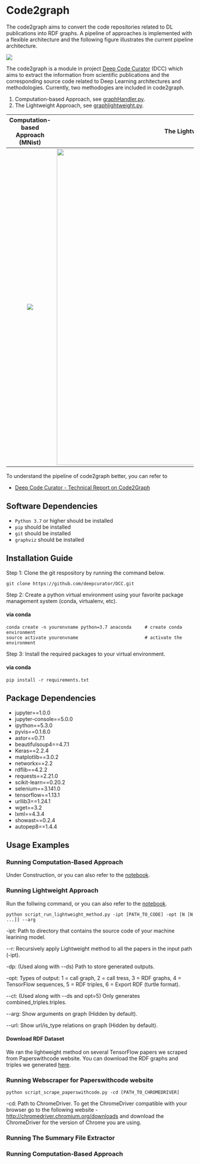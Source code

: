 # Code2graph

The code2graph aims to convert the code repositories related to DL publications into RDF graphs. A pipeline of approaches is implemented with a flexible architecture and the following figure illustrates the current pipeline architecture.

![](https://github.com/louisccc/DCC/blob/master/src/code2graph/figs/architecture.jpg?raw=true)

The code2graph is a module in project [Deep Code Curator](https://github.com/deepcurator/DCC) (DCC) which aims to extract the information from scientific publications and the corresponding source code related to Deep Learning architectures and methodologies.
Currently, two methodogies are included in code2graph. 
1. Computation-based Approach, see [graphHandler.py](https://github.uci.edu/AICPS/code2graph/blob/master/core/graphHandler.py).
2. The Lightweight Approach, see [graphlightweight.py](https://github.uci.edu/AICPS/code2graph/blob/master/core/graphlightweight.py).

Computation-based Approach (MNist) |  The Lightweight Approach (MNist)
:-------------------------:|:-------------------------:
<img src="https://github.com/louisccc/DCC/blob/master/src/code2graph/figs/Sample_Output_0.png?raw=true">|<img src="https://github.com/louisccc/DCC/blob/master/src/code2graph/figs/Sample_Output_1_.png?raw=true" width="850">

To understand the pipeline of code2graph better, you can refer to 
- [Deep Code Curator - Technical Report on Code2Graph](http://cecs.uci.edu/files/2019/05/TR-19-01.pdf)

## Software Dependencies

* `Python 3.7` or higher should be installed
* `pip` should be installed
* `git` should be installed
* `graphviz` should be installed

## Installation Guide

Step 1: Clone the git respository by running the command below.

```shell
git clone https://github.com/deepcurator/DCC.git
```

Step 2: Create  a python virtual environment using your favorite package management system (conda, virtualenv, etc).

#### via conda

```shell
conda create -n yourenvname python=3.7 anaconda     # create conda environment 
source activate yourenvname                         # activate the environment
```

Step 3: Install the required packages to your virtual environment.

#### via conda
```shell
pip install -r requirements.txt
```

## Package Dependencies
 
* jupyter==1.0.0
* jupyter-console==5.0.0
* ipython==5.3.0
* pyvis==0.1.6.0
* astor==0.7.1
* beautifulsoup4==4.7.1
* Keras==2.2.4
* matplotlib==3.0.2
* networkx==2.2
* rdflib==4.2.2
* requests==2.21.0
* scikit-learn==0.20.2
* selenium==3.141.0
* tensorflow==1.13.1
* urllib3==1.24.1
* wget==3.2
* lxml==4.3.4
* showast==0.2.4
* autopep8==1.4.4
 
## Usage Examples
### Running Computation-Based Approach
Under Construction, or you can also refer to the [notebook](testScript/computational_graph_based.ipynb).

### Running Lightweight Approach
Run the follwing command, or you can also refer to the [notebook](testScript/light_weight.ipynb).

```shell
python script_run_lightweight_method.py -ipt [PATH_TO_CODE] -opt [N [N ...]] --arg
```
-ipt: Path to directory that contains the source code of your machine learining model.

--r: Recursively apply Lightweight method to all the papers in the input path (-ipt).

-dp: (Used along with --ds) Path to store generated outputs. 

-opt: Types of output: 1 = call graph, 2 = call tress, 3 = RDF graphs, 4 = TensorFlow sequences, 5 = RDF triples, 6 = Export RDF (turtle format).

--ct: (Used along with --ds and opt=5) Only generates combined_triples.triples.

--arg: Show arguments on graph (Hidden by default).

--url: Show url/is_type relations on graph (Hidden by default).

#### Download RDF Dataset

We ran the lightweight method on several TensorFlow papers we scraped from Paperswithcode website. You can download the RDF graphs and triples we generated [here](https://osf.io/zrusg/?view_only=f6ed10613af94c6d8050796a30f1568b).

### Running Webscraper for Paperswithcode website

```shell
python script_scrape_paperswithcode.py -cd [PATH_TO_CHROMEDRIVER]
```

-cd: Path to ChromeDriver. To get the ChromeDriver compatible with your browser go to the following website - http://chromedriver.chromium.org/downloads and download the ChromeDriver for the version of Chrome you are using. 

### Running The Summary File Extractor
### Running Computation-Based Approach
